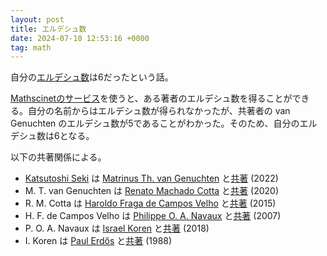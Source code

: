 ```yaml
---
layout: post
title: エルデシュ数
date: 2024-07-10 12:53:16 +0000
tag: math
---
```

自分の[エルデシュ数](https://ja.wikipedia.org/wiki/%E3%82%A8%E3%83%AB%E3%83%87%E3%82%B7%E3%83%A5%E6%95%B0)は6だったという話。

[Mathscinetのサービス](https://mathscinet.ams.org/mathscinet/freetools/collab-dist)を使うと、ある著者のエルデシュ数を得ることができる。自分の名前からはエルデシュ数が得られなかったが、共著者の van Genuchten のエルデシュ数が5であることがわかった。そのため、自分のエルデシュ数は6となる。

以下の共著関係による。

- [Katsutoshi Seki](https://scholar.google.com/citations?user=Gs_ABawAAAAJ) は [Matrinus Th. van Genuchten](https://scholar.google.com/citations?user=WAUeFVwAAAAJ) と[共著](https://doi.org/10.1002/vzj2.20168) (2022)
- M. T. van Genuchten は [Renato Machado Cotta](https://scholar.google.com/citations?user=fdTa1UYAAAAJ) と[共著](https://doi.org/10.1590/0001-3765202020190427) (2020)
- R. M. Cotta は [Haroldo Fraga de Campos Velho](https://scholar.google.com/citations?user=OoYFpwkAAAAJ) と[共著](https://pubmed.ncbi.nlm.nih.gov/25973723/) (2015)
- H. F. de Campos Velho は [Philippe O. A. Navaux](https://dblp.org/pid/74/1262.html) と[共著](https://doi.org/10.1109/CCGRID.2007.86) (2007)
- P. O. A. Navaux は [Israel Koren](https://scholar.google.com/citations?user=eFelBdoAAAAJ) と[共著](https://doi.org/10.1109/PDP2018.2018.00021) (2018)
- I. Koren は [Paul Erdős](https://scholar.google.com/citations?user=cVeVZ1YAAAAJ) と[共著](https://doi.org/10.1007/BF02088008) (1988)
